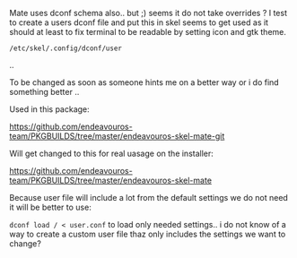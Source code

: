 Mate uses dconf schema also.. but ;) seems it do not take overrides ?
I test to create a users dconf file and put this in skel seems to get used as it should at least to fix terminal to be readable by setting icon and gtk theme.

`/etc/skel/.config/dconf/user`

..

To be changed as soon as someone hints me on a better way or i do find something better .. 

Used in this package:

https://github.com/endeavouros-team/PKGBUILDS/tree/master/endeavouros-skel-mate-git

Will get changed to this for real uasage on the installer:

https://github.com/endeavouros-team/PKGBUILDS/tree/master/endeavouros-skel-mate


Because user file will include a lot from the default settings we do not need it will be better to use:

`dconf load / < user.conf` to load only needed settings.. i do not know of a way to create a custom user file thaz only includes the settings we want to change?


